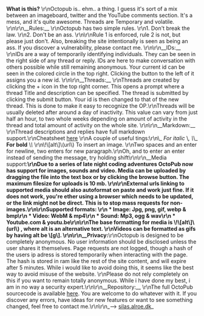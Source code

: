 __What is this?__  \r\nOctopub is.. ehm.. a thing. I guess it\'s sort of a mix between an imageboard, twitter and the YouTube comments section. It\'s a mess, and it\'s quite awesome. Threads are Temporary and volatile.   \r\n\r\n__Rules:__  \r\nOctopub has two simple rules. \r\n1. Don\'t break the law.  \r\n2. Don\'t be an ass.  \r\n\r\nRule 1 is enforced, rule 2 is not, but please just don\'t. Also, breaking the site intentionally is seen as being an ass. If you discover a vulnerability, please contact me.  \r\n\r\n__IDs:__  \r\nIDs are a way of temporarily identifying individuals. They can be seen in the right side of any thread or reply. IDs are here to make conversation with others possible while still remaining anonymous. Your current id can be seen in the colored circle in the top right. Clicking the button to the left of it assigns you a new id.   \r\n\r\n__Threads:__  \r\nThreads are created by clicking the + icon in the top right corner. This opens a prompt where a thread Title and description can be specified. The thread is submitted by clicking the submit button. Your id is then changed to that of the new thread. This is done to make it easy to recognize the OP.\r\nThreads will be usually deleted after around a day of inactivity. This value can vary from just half an hour, to two whole weeks depending on amount of activity in the thread and total amount of activity on the whole site.  \r\n\r\n__Markdown:__  \r\nThread descriptions and replies have full markdown support.\r\nCheatsheet [here](https:\/\/github.com\/adam-p\/markdown-here\/wiki\/Markdown-Cheatsheet)  \r\nA couple of useful tings:\r\n\\_ _For italic_ \\_, \\_\\_ __For bold__ \\_\\_  \r\n\\!\\[alt\\]\\(url\\) To insert an image.  \r\nTwo spaces and an enter for newline, two enters for new paragraph.\r\nOh, and to enter an enter instead of sending the message, try holding shift\r\n\r\n__Media support:__\r\nDue to a series of late night coding adventures OctoPub now has support for images, sounds and video. Media can be uploaded by dragging the file into the text box or by clicking the browse button. The maximum filesize for uploads is 10 mb. \r\n\r\nExternal urls linking to supported media should also autoformat on paste and work just fine. If it does not work, you\'re ether using a browser which needs to be updated, or the link might not be direct. This is to stop mass requests for non-images.\r\n\r\nSupported formats:  \r\n * Image: Jpg, png, gif, webp & bmp\r\n * Video: WebM & mp4\r\n * Sound: Mp3, ogg & wav\r\n * Youtube.com & youtu.be\r\n\r\nThe base formatting for media is \\!\\[alt\\]\\(url\\) , where alt is an alternative text.  \r\nVideos can be formatted as gifs by having alt be \\[g\\].  \r\n\r\n__Privacy:__\r\nOctopub is designed to be completely anonymous. No user information should be disclosed unless the user shares it themselves. Page requests are not logged, though a hash of the users ip adress is stored temporarily when interacting with the page. The hash is stored in ram like the rest of the site content, and will expire after 5 minutes. While i would like to avoid doing this, it seems like the best way to avoid misuse of the website.  \r\nPlease do not rely completely on this if you want to remain totally anonymous. While i have done my best, i am in no way a security expert.\r\n\r\n__Repository:__  \r\nThe full OctoPub sourcecode is available [here](https:\/\/bitbucket.org\/SilasAlroe\/octopub). You are welcome to do whatever with it. If you discover any errors, have ideas for new features or want to see something changed, feel free to contact me.\r\n\r\n_--> [silas.alroe.dk](http:\/\/silas.alroe.dk)_